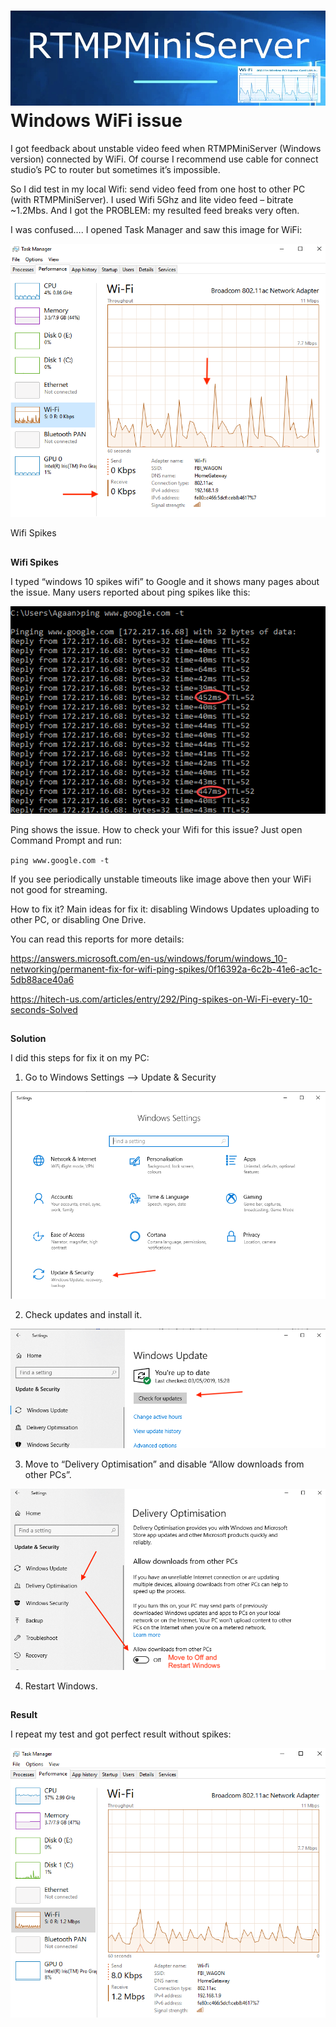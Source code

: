 ![](x1.jpg)
**Windows WiFi issue**
==

I got feedback about unstable video feed when RTMPMiniServer (Windows version) connected by WiFi. Of course I recommend use cable for connect studio’s PC to router but sometimes it’s impossible.

So I did test in my local Wifi: send video feed from one host to other PC (with RTMPMiniServer). I used Wifi 5Ghz and lite video feed – bitrate ~1.2Mbs.
And I got the PROBLEM: my resulted feed breaks very often.

I was confused…. I opened Task Manager and saw this image for WiFi:

![](x2.png)

Wifi Spikes
##
**Wifi Spikes**

I typed “windows 10 spikes wifi” to Google and it shows many pages about the issue. Many users reported about ping spikes like this:

![](x3.png)

Ping shows the issue.
How to check your Wifi for this issue? Just open Command Prompt and run:

`ping www.google.com -t`

If you see periodically unstable timeouts like image above then your WiFi not good for streaming.

How to fix it? Main ideas for fix it: disabling Windows Updates uploading to other PC, or disabling One Drive.

You can read this reports for more details:

https://answers.microsoft.com/en-us/windows/forum/windows_10-networking/permanent-fix-for-wifi-ping-spikes/0f16392a-6c2b-41e6-ac1c-5db88ace40a6

https://hitech-us.com/articles/entry/292/Ping-spikes-on-Wi-Fi-every-10-seconds-Solved
##

**Solution**

I did this steps for fix it on my PC:

1. Go to Windows Settings –> Update & Security

![](x4.png)

2.  Check updates and install it.

![](x5.png)

3. Move to “Delivery Optimisation” and disable “Allow downloads from other PCs”.

![](x6.png)

4. Restart Windows.
##

**Result**

I repeat my test and got perfect result without spikes:

![](x7.png)



